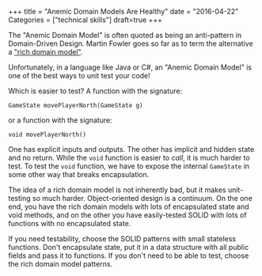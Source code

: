 +++
title = "Anemic Domain Models Are Healthy"
date = "2016-04-22"
Categories = ["technical skills"]
draft=true
+++

The "Anemic Domain Model" is often quoted as being an anti-pattern in
Domain-Driven Design. Martin Fowler goes so far as to term the alternative a
["rich domain model"](http://www.martinfowler.com/bliki/AnemicDomainModel.html).

Unfortunately, in a language like Java or C#, an "Anemic Domain Model" is one of
the best ways to unit test your code!

Which is easier to test? A function with the signature:

```GameState movePlayerNorth(GameState g)```

or a function with the signature:

```void movePlayerNorth()```

One has explicit inputs and outputs. The other has implicit and hidden state and
no return. While the ```void``` function is easier to _call_, it is much harder
to test. To test the ```void``` function, we have to expose the internal
```GameState``` in some other way that breaks encapsulation.

The idea of a rich domain model is not inherently bad, but it makes unit-testing
so much harder. Object-oriented design is a continuum. On the one end, you have
the rich domain models with lots of encapsulated state and void methods, and on
the other you have easily-tested SOLID with lots of functions with no
encapsulated state.

If you need testability, choose the SOLID patterns with small stateless
functions. Don't encapsulate state, put it in a data structure with all public
fields and pass it to functions. If you don't need to be able to test, choose
the rich domain model patterns.

